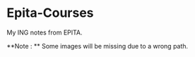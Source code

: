 # Epita-Courses
My ING notes from EPITA.

**Note : ** Some images will be missing due to a wrong path.
